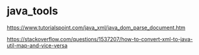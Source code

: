 # java_tools

https://www.tutorialspoint.com/java_xml/java_dom_parse_document.htm

https://stackoverflow.com/questions/1537207/how-to-convert-xml-to-java-util-map-and-vice-versa
